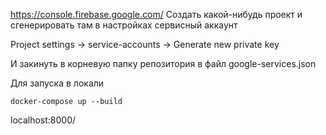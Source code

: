 https://console.firebase.google.com/
Создать какой-нибудь проект и сгенерировать там в настройках сервисный аккаунт


Project settings -> service-accounts -> Generate new private key


И закинуть в корневую папку репозитория в файл google-services.json

Для запуска в локали 

`docker-compose up --build`

localhost:8000/


